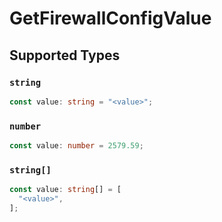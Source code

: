 # GetFirewallConfigValue


## Supported Types

### `string`

```typescript
const value: string = "<value>";
```

### `number`

```typescript
const value: number = 2579.59;
```

### `string[]`

```typescript
const value: string[] = [
  "<value>",
];
```

